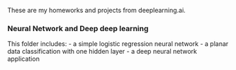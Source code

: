 These are my homeworks and projects from deeplearning.ai.

<h3>Neural Network and Deep deep learning</h3>
This folder includes:
- a simple logistic regression neural network
- a planar data classification with one hidden layer
- a deep neural network application
